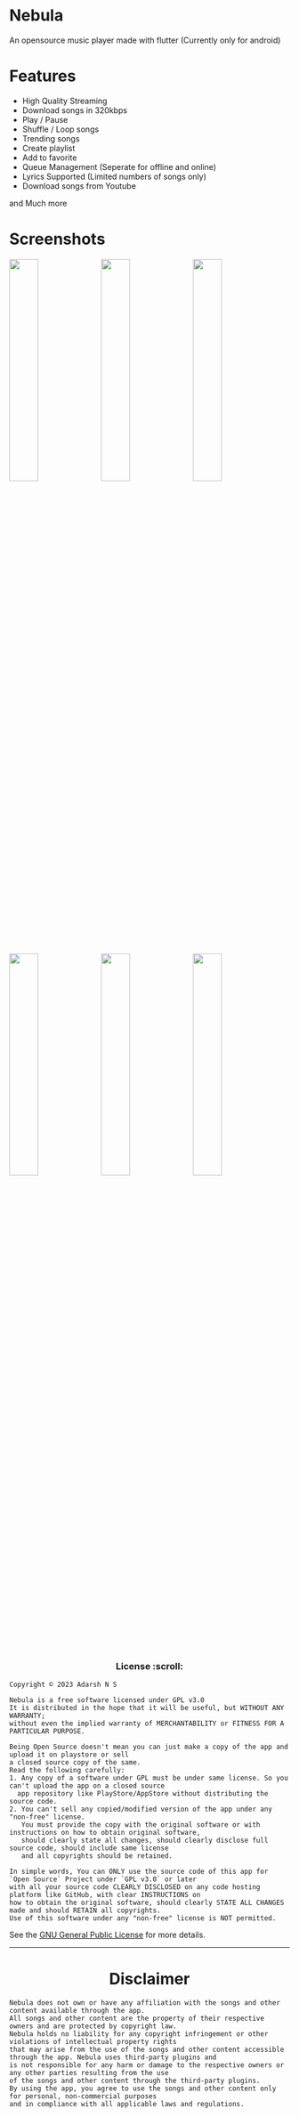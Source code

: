 <h1>Nebula</h1>
<p>An opensource music player made with flutter (Currently only for android)</p>  
<h1>Features</h1>
  <ul>
    <li>High Quality Streaming</li>
    <li>Download songs in 320kbps</li>
    <li>Play / Pause</li>
    <li>Shuffle / Loop songs</li>
    <li>Trending songs</li>
    <li>Create playlist</li>
    <li>Add to favorite</li>
    <li>Queue Management (Seperate for offline and online)</li>
    <li>Lyrics Supported (Limited numbers of songs only)</li>
    <li>Download songs from Youtube</li>
  </ul>
  <p>and Much more</p>

  <h1>Screenshots</h1>
<p align='left'>
<img src="https://github.com/adarshsudhi/Nebula/blob/main/shots/discover.png?raw=true" width="32%"> <img src="https://github.com/adarshsudhi/Nebula/blob/main/shots/local.png?raw=true" width="32%"> <img src="https://github.com/adarshsudhi/Nebula/blob/main/shots/player.png?raw=true" width="32%"> <img src="https://github.com/adarshsudhi/Nebula/blob/main/shots/playlist.png?raw=true" width="32%"> <img src="https://github.com/adarshsudhi/Nebula/blob/main/shots/queue.png?raw=true" width="32%"> <img src="https://github.com/adarshsudhi/Nebula/blob/main/shots/albums.png?raw=true" width="32%">
</p>


<h3 align="center">License :scroll:</h3>

```
Copyright © 2023 Adarsh N S

Nebula is a free software licensed under GPL v3.0
It is distributed in the hope that it will be useful, but WITHOUT ANY WARRANTY;
without even the implied warranty of MERCHANTABILITY or FITNESS FOR A PARTICULAR PURPOSE.
```

```
Being Open Source doesn't mean you can just make a copy of the app and upload it on playstore or sell
a closed source copy of the same.
Read the following carefully:
1. Any copy of a software under GPL must be under same license. So you can't upload the app on a closed source
  app repository like PlayStore/AppStore without distributing the source code.
2. You can't sell any copied/modified version of the app under any "non-free" license.
   You must provide the copy with the original software or with instructions on how to obtain original software,
   should clearly state all changes, should clearly disclose full source code, should include same license
   and all copyrights should be retained.

In simple words, You can ONLY use the source code of this app for `Open Source` Project under `GPL v3.0` or later
with all your source code CLEARLY DISCLOSED on any code hosting platform like GitHub, with clear INSTRUCTIONS on
how to obtain the original software, should clearly STATE ALL CHANGES made and should RETAIN all copyrights.
Use of this software under any "non-free" license is NOT permitted.
```

See the [GNU General Public License](https://github.com/adarshsudhi/Nebula/blob/main/LICENSE) for more details.

---


<h1 align='center'>Disclaimer</h1>

```
Nebula does not own or have any affiliation with the songs and other content available through the app.
All songs and other content are the property of their respective owners and are protected by copyright law.
Nebula holds no liability for any copyright infringement or other violations of intellectual property rights
that may arise from the use of the songs and other content accessible through the app. Nebula uses third-party plugins and
is not responsible for any harm or damage to the respective owners or any other parties resulting from the use
of the songs and other content through the third-party plugins.
By using the app, you agree to use the songs and other content only for personal, non-commercial purposes
and in compliance with all applicable laws and regulations.
```
